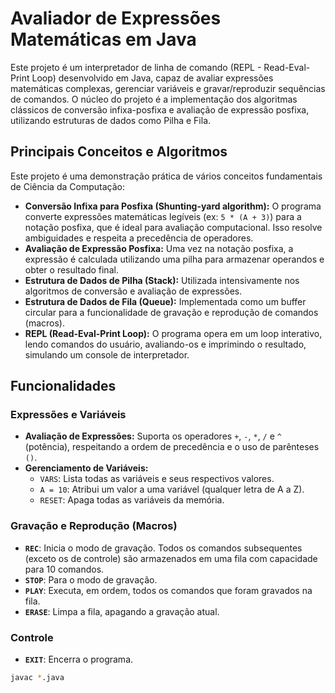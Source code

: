 # Avaliador de Expressões Matemáticas em Java

Este projeto é um interpretador de linha de comando (REPL - Read-Eval-Print Loop) desenvolvido em Java, capaz de avaliar expressões matemáticas complexas, gerenciar variáveis e gravar/reproduzir sequências de comandos. O núcleo do projeto é a implementação dos algoritmas clássicos de conversão infixa-posfixa e avaliação de expressão posfixa, utilizando estruturas de dados como Pilha e Fila.

## Principais Conceitos e Algoritmos

Este projeto é uma demonstração prática de vários conceitos fundamentais de Ciência da Computação:

* **Conversão Infixa para Posfixa (Shunting-yard algorithm):** O programa converte expressões matemáticas legíveis (ex: `5 * (A + 3)`) para a notação posfixa, que é ideal para avaliação computacional. Isso resolve ambiguidades e respeita a precedência de operadores.
* **Avaliação de Expressão Posfixa:** Uma vez na notação posfixa, a expressão é calculada utilizando uma pilha para armazenar operandos e obter o resultado final.
* **Estrutura de Dados de Pilha (Stack):** Utilizada intensivamente nos algoritmos de conversão e avaliação de expressões.
* **Estrutura de Dados de Fila (Queue):** Implementada como um buffer circular para a funcionalidade de gravação e reprodução de comandos (macros).
* **REPL (Read-Eval-Print Loop):** O programa opera em um loop interativo, lendo comandos do usuário, avaliando-os e imprimindo o resultado, simulando um console de interpretador.

## Funcionalidades

### Expressões e Variáveis
* **Avaliação de Expressões:** Suporta os operadores `+`, `-`, `*`, `/` e `^` (potência), respeitando a ordem de precedência e o uso de parênteses `()`.
* **Gerenciamento de Variáveis:**
    * `VARS`: Lista todas as variáveis e seus respectivos valores.
    * `A = 10`: Atribui um valor a uma variável (qualquer letra de A a Z).
    * `RESET`: Apaga todas as variáveis da memória.

### Gravação e Reprodução (Macros)
* **`REC`**: Inicia o modo de gravação. Todos os comandos subsequentes (exceto os de controle) são armazenados em uma fila com capacidade para 10 comandos.
* **`STOP`**: Para o modo de gravação.
* **`PLAY`**: Executa, em ordem, todos os comandos que foram gravados na fila.
* **`ERASE`**: Limpa a fila, apagando a gravação atual.

### Controle
* **`EXIT`**: Encerra o programa.


```bash
javac *.java
